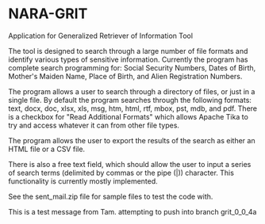 # NARA-GRIT
Application for Generalized Retriever of Information Tool

The tool is designed to search through a large number of
file formats and identify various types of sensitive information.
Currently the program has complete search programming for: Social
Security Numbers, Dates of Birth, Mother's Maiden Name, Place of
Birth, and Alien Registration Numbers.

The program allows a user to search through a directory of files, or
just in a single file. By default the program searches through the
following formats: text, docx, doc, xlsx, xls, msg, htm, html, rtf,
mbox, pst, mdb, and pdf. There is a checkbox for "Read Additional
Formats" which allows Apache Tika to try and access whatever it can
from other file types.

The program allows the user to export the results of the search as
either an HTML file or a CSV file.

There is also a free text field, which should allow the user to input
a series of search terms (delimited by commas or the
pipe (|)) character. This functionality is currently mostly
implemented.

See the sent_mail.zip file for sample files to test the code with.

This is a test message from Tam. attempting to push into branch
grit_0_0_4a